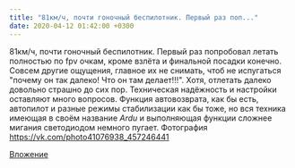 ```yaml
---
title: "81км/ч, почти гоночный беспилотник. Первый раз поп..."
date: 2020-04-12 01:42:00 +0300
---
```


81км/ч, почти гоночный беспилотник. Первый раз попробовал летать полностью по fpv очкам, кроме взлёта и финальной посадки конечно. Совсем другие ощущения, главное их не снимать, чтоб не испугаться "почему он так далеко! Что он там делает!!!". Хотя, отлетать далеко довольно страшно до сих пор. Техническая надёжность и настройки оставляют много вопросов. Функция автовозврата, как бы есть, автопилот и разные режимы стабилизации как бы тоже, но вся техника имеющая в своём название *Ardu* и выполняющая функции сложнее мигания светодиодом немного пугает.
Фотография
https://vk.com/photo41076938_457246441

[Вложение](https://vk.com/photo41076938_457246441)
